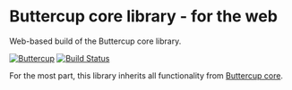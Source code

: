 # Buttercup core library - for the web
Web-based build of the Buttercup core library.

[![Buttercup](https://buttercup.pw/buttercup.svg)](https://buttercup.pw) [![Build Status](https://travis-ci.org/buttercup-pw/buttercup-core-web.svg?branch=master)](https://travis-ci.org/buttercup-pw/buttercup-core-web)

For the most part, this library inherits all functionality from [Buttercup core](https://github.com/buttercup-pw/buttercup-core).
